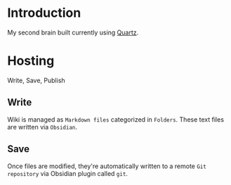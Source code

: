 # Introduction

My second brain built currently using [Quartz](https://quartz.jzhao.xyz).
# Hosting

Write, Save, Publish
## Write

Wiki is managed as `Markdown files` categorized in `Folders`. These text files are written via `Obsidian`.

## Save

Once files are modified, they're automatically written to a remote `Git repository` via Obsidian plugin called `git`. 




